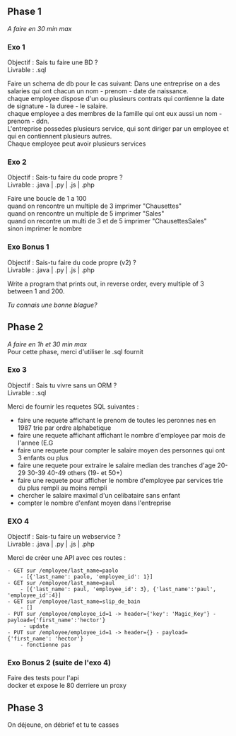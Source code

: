 ## Phase 1
_A faire en 30 min max_   

### Exo 1
Objectif : Sais tu faire une BD ?   
Livrable : .sql  

Faire un schema de db pour le cas suivant:
Dans une entreprise on a des salaries qui ont chacun un nom - prenom - date de naissance.    
chaque employee dispose d'un ou plusieurs contrats qui contienne la date de signature - la duree - le salaire.   
chaque employee a des membres de la famille qui ont eux aussi un nom - prenom - ddn.  
L'entreprise possedes plusieurs service, qui sont diriger par un employee et qui en contiennent plusieurs autres.  
Chaque employee peut avoir plusieurs services


### Exo 2
Objectif : Sais-tu faire du code propre ?    
Livrable : .java | .py | .js | .php  

Faire une boucle de 1 a 100  
quand on rencontre un multiple de 3 imprimer "Chausettes"  
quand on rencontre un multiple de 5 imprimer "Sales"  
quand on recontre un multi de 3 et de 5 imprimer "ChausettesSales"  
sinon imprimer le nombre  

### Exo Bonus 1 
Objectif : Sais-tu faire du code propre (v2) ?    
Livrable : .java | .py | .js | .php  

Write a program that prints out, in reverse order, every multiple of 3 between 1 and 200.


_Tu connais une bonne blague?_


## Phase 2 
_A faire en 1h et 30 min max_  
Pour cette phase, merci d'utiliser le .sql fournit

### Exo 3
Objectif : Sais tu vivre sans un ORM ?   
Livrable : .sql  

Merci de fournir les requetes SQL suivantes : 
   - faire une requete affichant le prenom de toutes les peronnes nes en 1987 trie par ordre alphabetique
   - faire une requete affichant affichant le nombre d'employee par mois de l'annee (E.G
   - faire une requete pour compter le salaire moyen des personnes qui ont 3 enfants ou plus
   - faire une requete pour extraire le salaire median des tranches d'age 20-29 30-39 40-49  others (19- et 50+)
   - faire une requete pour afficher le nombre d'employee par services trie du plus rempli au moins rempli
   - chercher le salaire maximal d'un celibataire sans enfant
   - compter le nombre d'enfant moyen dans l'entreprise

### EXO 4
Objectif : Sais-tu faire un webservice ?    
Livrable : .java | .py | .js | .php  

Merci de créer une API avec ces routes :

    - GET sur /employee/last_name=paolo
        - [{'last_name': paolo, 'employee_id': 1}]
    - GET sur /employee/last_name=paul
        - [{'last_name': paul, 'employee_id': 3}, {'last_name':'paul', 'employee_id':4}]
    - GET sur /employee/last_name=slip_de_bain
        - []
    - PUT sur /employee/employee_id=1 -> header={'key': 'Magic_Key'} - payload={'first_name':'hector'}
         - update
    - PUT sur /employee/employee_id=1 -> header={} - payload={'first_name': 'hector'}
        - fonctionne pas

### Exo Bonus 2 (suite de l'exo 4)
Faire des tests pour l'api  
docker et expose le 80 derriere un proxy

## Phase 3
On déjeune, on débrief et tu te casses 
